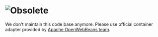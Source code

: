 # ![Obsolete](https://dummyimage.com/700x100/fff/f00&text=This%20Repository%20Is%20Obsolete!)

We don't maintain this code base anymore. Please use official container adapter provided by [Apache OpenWebBeans team](http://openwebbeans.apache.org/testing_arquillian.html).
